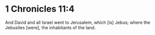 # 1 Chronicles 11:4

And David and all Israel went to Jerusalem, which [is] Jebus; where the Jebusites [were], the inhabitants of the land.
